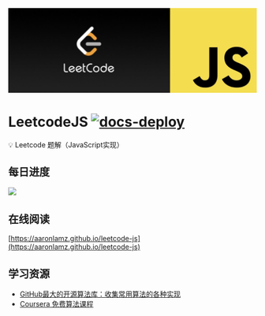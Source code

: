 <div align="center">
    <img src="./hero.png">
</div>


# LeetcodeJS [![docs-deploy](https://github.com/aaronlamz/leetcode-js/actions/workflows/docs-deploy.yml/badge.svg)](https://github.com/aaronlamz/leetcode-js/actions/workflows/docs-deploy.yml)

💡 Leetcode 题解（JavaScript实现）

## 每日进度

<a href="https://aaronlamz.github.io/leetcode-js/md/leetcode/06/">
    <img src="https://img.shields.io/badge/Leetcode-6%2F200-brightgreen" />
</a>

## 在线阅读
[https://aaronlamz.github.io/leetcode-js](https://aaronlamz.github.io/leetcode-js)

## 学习资源
- [GitHub最大的开源算法库：收集常用算法的各种实现](https://the-algorithms.com/zh_Hans#aboutUs)
- [Coursera 免费算法课程](https://www.coursera.org/learn/algorithms-part1)

